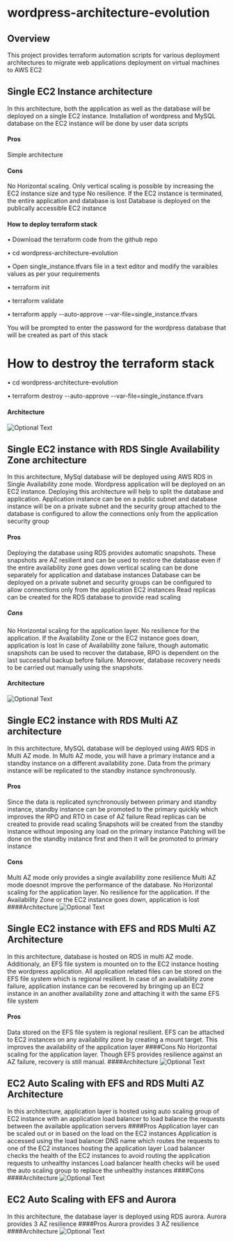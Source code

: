 # wordpress-architecture-evolution
## Overview
This project provides terraform automation scripts for various deployment architectures to migrate web applications deployment on virtual machines to AWS EC2

## Single EC2 Instance architecture
In this architecture, both the application as well as the database will be deployed on a single EC2 instance. Installation of wordpress and MySQL database  on the EC2 instance will be done by user data scripts
#### Pros
Simple architecture 
#### Cons
No Horizontal scaling. Only vertical scaling is possible by increasing the EC2 instance size and type
No resilience. If the EC2 instance is terminated, the entire application and database is lost
Database is deployed on the publically accessible EC2 instance

#### How to deploy terraform stack
•	Download the terraform code from the github repo

•	cd wordpress-architecture-evolution

• Open single_instance.tfvars file in a text editor and modify the varaibles values as per your requirements

•	terraform init

•	terraform validate

•	terraform apply --auto-approve --var-file=single_instance.tfvars

You will be prompted to enter the password for the wordpress database that will be created as part of this stack

# How to destroy the terraform stack
•	cd wordpress-architecture-evolution

•	terraform destroy --auto-approve --var-file=single_instance.tfvars

#### Architecture
![Optional Text](../main/images/Wordpress_ec2_single_instance.png) 


## Single EC2 instance with RDS Single Availability Zone architecture
In this architecture, MySql database will be deployed using AWS RDS in Single Availability zone mode. Wordpress application will be deployed on an EC2 instance.
Deploying this architecture will help to split the database and application. Application instance can be on a public subnet and database instance will be on a private subnet and the security group attached to the database is configured to allow the connections only from the application security group
#### Pros
Deploying the database using RDS provides automatic snapshots. These snapshots are AZ resilient and can be used to restore the database even if the entire availability zone goes down
vertical scaling can be done separately for application and database instances
Database can be deployed on a private subnet and security groups can be configured to allow connections only from the application EC2 instances
Read replicas can be created for the RDS database to provide read scaling
##### Cons
No Horizontal scaling for the application layer. 
No resilience for the application. If the Availability Zone or the EC2 instance goes down, application is lost
In case of Availability zone failure, though automatic snapshots can be used to recover the database, RPO is dependent on the last successful backup before failure. Moreover, database recovery needs to be carried out manually using the snapshots.
#### Architecture
![Optional Text](../main/images/Wordpress_ec2_rds_singleaz.png)


## Single EC2 instance with RDS Multi AZ architecture
In this architecture, MySQL database will be deployed using AWS RDS in Multi AZ mode. In Multi AZ mode, you will have a primary instance and a standby instance on a different availability zone. Data from the primary instance will be replicated to the standby instance synchronously. 
#### Pros
Since the data is replicated synchronously between primary and standby instance, standby instance can be promoted to the primary quickly which improves the RPO and RTO in case of AZ failure
Read replicas can be created to provide read scaling
Snapshots will be created from the standby instance without imposing any load on the primary instance
Patching will be done on the standby instance first and then it will be promoted to primary instance
#### Cons
Multi AZ mode only provides a single availability zone resilience
Multi AZ mode doesnot improve the performance of the database. 
No Horizontal scaling for the application layer. 
No resilience for the application. If the Availability Zone or the EC2 instance goes down, application is lost
####Architecture
![Optional Text](../main/images/Wordpress_ec2_rds_multiaz.png)


## Single EC2 instance with EFS and RDS Multi AZ Architecture
In this architecture, database is hosted on RDS in multi AZ mode. Additionaly, an EFS file system is mounted on to the EC2 instance hosting the wordpress application. All application related files can be stored on the EFS file system which is regional resilient. In case of an availability zone failure, application instance can be recovered by bringing up an EC2 instance in an another availability zone and attaching it with the same EFS file system
#### Pros
Data stored on the EFS file system is regional resilient. EFS can be attached to EC2 instances on any availability zone by creating a mount target. This improves the availability of the application layer
####Cons
No Horizontal scaling for the application layer.
Though EFS provides resilience against an AZ failure, recovery is still manual.
####Architecture
![Optional Text](../main/images/Wordpress_ec2_EFS_rds_multiaz.png)


## EC2 Auto Scaling with EFS and RDS Multi AZ Architecture
In this architecture, application layer is hosted using auto scaling group of EC2 instance with an application load balancer to load balance the requests between the available application servers
####Pros
Application layer can be scaled out or in based on the load on the EC2 instances
Application is accessed using the load balancer DNS name which routes the requests to one of the EC2 instances hosting the application layer
Load balancer checks the health of the EC2 instances to avoid routing the application requests to unhealthy instances
Load balancer health checks will be used the auto scaling group to replace the unhealthy instances
####Cons
####Architecture
![Optional Text](../main/images/Wordpress_autoscaling_rds_multiaz.png)

## EC2 Auto Scaling with EFS and Aurora
In this architecture, the database layer is deployed using RDS aurora. Aurora provides 3 AZ resilience
####Pros
Aurora provides 3 AZ resilience
####Architecture
![Optional Text](../main/images/Wordpress_autoscaling_aurora.png)

